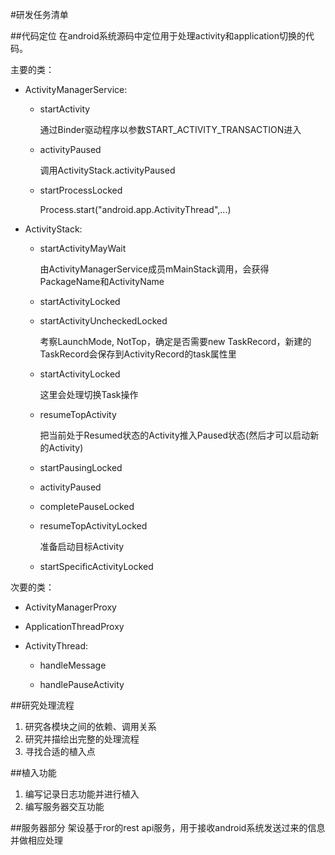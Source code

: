 #研发任务清单

##代码定位
在android系统源码中定位用于处理activity和application切换的代码。

主要的类：

* ActivityManagerService:

    * startActivity
    
      通过Binder驱动程序以参数START_ACTIVITY_TRANSACTION进入
    
    * activityPaused
    
      调用ActivityStack.activityPaused
    
    * startProcessLocked
    
      Process.start("android.app.ActivityThread",...)

* ActivityStack:

    * startActivityMayWait
    
      由ActivityManagerService成员mMainStack调用，会获得PackageName和ActivityName
    
    * startActivityLocked
    
    * startActivityUncheckedLocked
    
      考察LaunchMode, NotTop，确定是否需要new TaskRecord，新建的TaskRecord会保存到ActivityRecord的task属性里
    
    * startActivityLocked
    
      这里会处理切换Task操作
    
    * resumeTopActivity
    
      把当前处于Resumed状态的Activity推入Paused状态(然后才可以启动新的Activity)
    
    * startPausingLocked
    
    * activityPaused
    
    * completePauseLocked
    
    * resumeTopActivityLocked
    
      准备启动目标Activity
    
    * startSpecificActivityLocked


次要的类：

* ActivityManagerProxy

* ApplicationThreadProxy

* ActivityThread:

    * handleMessage

    * handlePauseActivity


##研究处理流程
1.  研究各模块之间的依赖、调用关系
2.  研究并描绘出完整的处理流程
3.  寻找合适的植入点

##植入功能
1.  编写记录日志功能并进行植入
2.  编写服务器交互功能

##服务器部分
架设基于ror的rest api服务，用于接收android系统发送过来的信息并做相应处理

